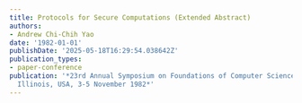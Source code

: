 ```yaml
---
title: Protocols for Secure Computations (Extended Abstract)
authors:
- Andrew Chi-Chih Yao
date: '1982-01-01'
publishDate: '2025-05-18T16:29:54.038642Z'
publication_types:
- paper-conference
publication: '*23rd Annual Symposium on Foundations of Computer Science, Chicago,
  Illinois, USA, 3-5 November 1982*'
---
```

